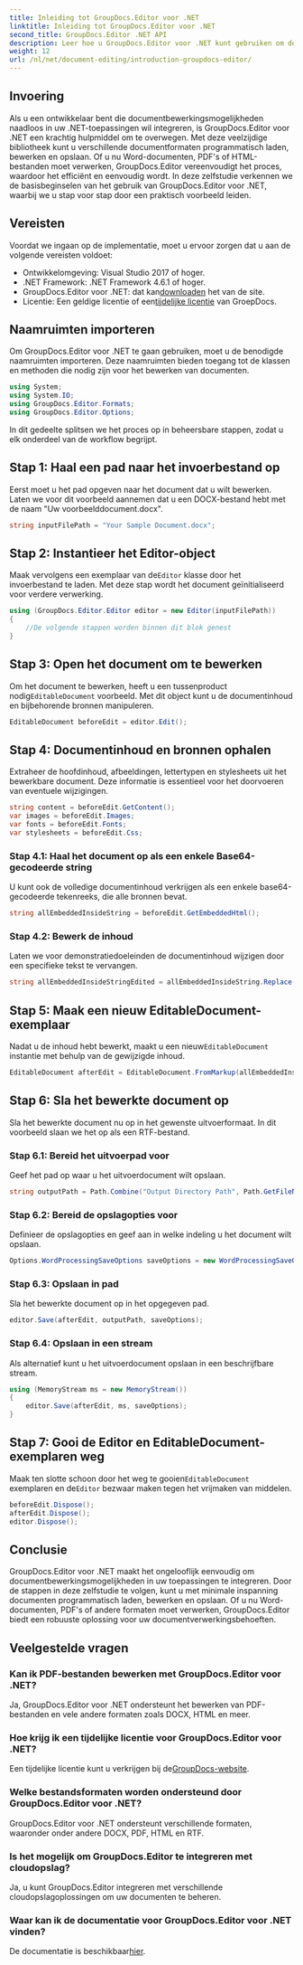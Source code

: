 ```yaml
---
title: Inleiding tot GroupDocs.Editor voor .NET
linktitle: Inleiding tot GroupDocs.Editor voor .NET
second_title: GroupDocs.Editor .NET API
description: Leer hoe u GroupDocs.Editor voor .NET kunt gebruiken om documenten programmatisch te bewerken met deze gedetailleerde stapsgewijze handleiding.
weight: 12
url: /nl/net/document-editing/introduction-groupdocs-editor/
---
```

## Invoering 
Als u een ontwikkelaar bent die documentbewerkingsmogelijkheden naadloos in uw .NET-toepassingen wil integreren, is GroupDocs.Editor voor .NET een krachtig hulpmiddel om te overwegen. Met deze veelzijdige bibliotheek kunt u verschillende documentformaten programmatisch laden, bewerken en opslaan. Of u nu Word-documenten, PDF's of HTML-bestanden moet verwerken, GroupDocs.Editor vereenvoudigt het proces, waardoor het efficiënt en eenvoudig wordt. In deze zelfstudie verkennen we de basisbeginselen van het gebruik van GroupDocs.Editor voor .NET, waarbij we u stap voor stap door een praktisch voorbeeld leiden.
## Vereisten
Voordat we ingaan op de implementatie, moet u ervoor zorgen dat u aan de volgende vereisten voldoet:
- Ontwikkelomgeving: Visual Studio 2017 of hoger.
- .NET Framework: .NET Framework 4.6.1 of hoger.
-  GroupDocs.Editor voor .NET: dat kan[downloaden](https://releases.groupdocs.com/editor/net/) het van de site.
-  Licentie: Een geldige licentie of een[tijdelijke licentie](https://purchase.groupdocs.com/temporary-license/) van GroepDocs.
## Naamruimten importeren
Om GroupDocs.Editor voor .NET te gaan gebruiken, moet u de benodigde naamruimten importeren. Deze naamruimten bieden toegang tot de klassen en methoden die nodig zijn voor het bewerken van documenten.
```csharp
using System;
using System.IO;
using GroupDocs.Editor.Formats;
using GroupDocs.Editor.Options;
```

In dit gedeelte splitsen we het proces op in beheersbare stappen, zodat u elk onderdeel van de workflow begrijpt.
## Stap 1: Haal een pad naar het invoerbestand op
Eerst moet u het pad opgeven naar het document dat u wilt bewerken. Laten we voor dit voorbeeld aannemen dat u een DOCX-bestand hebt met de naam "Uw voorbeelddocument.docx".
```csharp
string inputFilePath = "Your Sample Document.docx";
```
## Stap 2: Instantieer het Editor-object
 Maak vervolgens een exemplaar van de`Editor` klasse door het invoerbestand te laden. Met deze stap wordt het document geïnitialiseerd voor verdere verwerking.
```csharp
using (GroupDocs.Editor.Editor editor = new Editor(inputFilePath))
{
    //De volgende stappen worden binnen dit blok genest
}
```
## Stap 3: Open het document om te bewerken
 Om het document te bewerken, heeft u een tussenproduct nodig`EditableDocument` voorbeeld. Met dit object kunt u de documentinhoud en bijbehorende bronnen manipuleren.
```csharp
EditableDocument beforeEdit = editor.Edit();
```
## Stap 4: Documentinhoud en bronnen ophalen
Extraheer de hoofdinhoud, afbeeldingen, lettertypen en stylesheets uit het bewerkbare document. Deze informatie is essentieel voor het doorvoeren van eventuele wijzigingen.
```csharp
string content = beforeEdit.GetContent();
var images = beforeEdit.Images;
var fonts = beforeEdit.Fonts;
var stylesheets = beforeEdit.Css;
```
### Stap 4.1: Haal het document op als een enkele Base64-gecodeerde string
U kunt ook de volledige documentinhoud verkrijgen als een enkele base64-gecodeerde tekenreeks, die alle bronnen bevat.
```csharp
string allEmbeddedInsideString = beforeEdit.GetEmbeddedHtml();
```
### Stap 4.2: Bewerk de inhoud
Laten we voor demonstratiedoeleinden de documentinhoud wijzigen door een specifieke tekst te vervangen.
```csharp
string allEmbeddedInsideStringEdited = allEmbeddedInsideString.Replace("Subtitle", "Edited subtitle");
```
## Stap 5: Maak een nieuw EditableDocument-exemplaar
 Nadat u de inhoud hebt bewerkt, maakt u een nieuw`EditableDocument` instantie met behulp van de gewijzigde inhoud.
```csharp
EditableDocument afterEdit = EditableDocument.FromMarkup(allEmbeddedInsideStringEdited, null);
```
## Stap 6: Sla het bewerkte document op
Sla het bewerkte document nu op in het gewenste uitvoerformaat. In dit voorbeeld slaan we het op als een RTF-bestand.
### Stap 6.1: Bereid het uitvoerpad voor
Geef het pad op waar u het uitvoerdocument wilt opslaan.
```csharp
string outputPath = Path.Combine("Output Directory Path", Path.GetFileNameWithoutExtension(inputFilePath) + ".rtf");
```
### Stap 6.2: Bereid de opslagopties voor
Definieer de opslagopties en geef aan in welke indeling u het document wilt opslaan.
```csharp
Options.WordProcessingSaveOptions saveOptions = new WordProcessingSaveOptions(WordProcessingFormats.Rtf);
```
### Stap 6.3: Opslaan in pad
Sla het bewerkte document op in het opgegeven pad.
```csharp
editor.Save(afterEdit, outputPath, saveOptions);
```
### Stap 6.4: Opslaan in een stream
Als alternatief kunt u het uitvoerdocument opslaan in een beschrijfbare stream.
```csharp
using (MemoryStream ms = new MemoryStream())
{
    editor.Save(afterEdit, ms, saveOptions);
}
```
## Stap 7: Gooi de Editor en EditableDocument-exemplaren weg
 Maak ten slotte schoon door het weg te gooien`EditableDocument` exemplaren en de`Editor` bezwaar maken tegen het vrijmaken van middelen.
```csharp
beforeEdit.Dispose();
afterEdit.Dispose();
editor.Dispose();
```

## Conclusie
GroupDocs.Editor voor .NET maakt het ongelooflijk eenvoudig om documentbewerkingsmogelijkheden in uw toepassingen te integreren. Door de stappen in deze zelfstudie te volgen, kunt u met minimale inspanning documenten programmatisch laden, bewerken en opslaan. Of u nu Word-documenten, PDF's of andere formaten moet verwerken, GroupDocs.Editor biedt een robuuste oplossing voor uw documentverwerkingsbehoeften.
## Veelgestelde vragen
### Kan ik PDF-bestanden bewerken met GroupDocs.Editor voor .NET?
Ja, GroupDocs.Editor voor .NET ondersteunt het bewerken van PDF-bestanden en vele andere formaten zoals DOCX, HTML en meer.
### Hoe krijg ik een tijdelijke licentie voor GroupDocs.Editor voor .NET?
 Een tijdelijke licentie kunt u verkrijgen bij de[GroupDocs-website](https://purchase.groupdocs.com/temporary-license/).
### Welke bestandsformaten worden ondersteund door GroupDocs.Editor voor .NET?
GroupDocs.Editor voor .NET ondersteunt verschillende formaten, waaronder onder andere DOCX, PDF, HTML en RTF.
### Is het mogelijk om GroupDocs.Editor te integreren met cloudopslag?
Ja, u kunt GroupDocs.Editor integreren met verschillende cloudopslagoplossingen om uw documenten te beheren.
### Waar kan ik de documentatie voor GroupDocs.Editor voor .NET vinden?
De documentatie is beschikbaar[hier](https://tutorials.groupdocs.com/editor/net/).